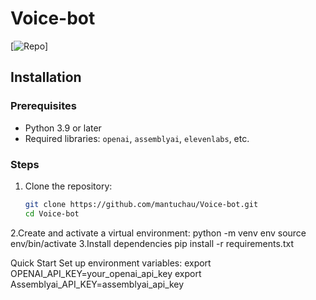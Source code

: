 # Voice-bot

[![Repo](https://github.com/mantuchau/Voice-bot)]

## Installation

### Prerequisites
- Python 3.9 or later
- Required libraries: `openai`, `assemblyai`, `elevenlabs`, etc.

### Steps
1. Clone the repository:
   ```bash
   git clone https://github.com/mantuchau/Voice-bot.git
   cd Voice-bot

2.Create and activate a virtual environment:
    python -m venv env
    source env/bin/activate 
3.Install dependencies
    pip install -r requirements.txt

Quick Start
Set up environment variables:
    export OPENAI_API_KEY=your_openai_api_key
    export Assemblyai_API_KEY=assemblyai_api_key